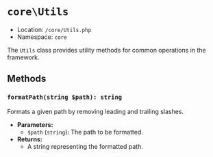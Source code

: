 # `core\Utils`

- Location: `/core/Utils.php`
- Namespace: `core`

The `Utils` class provides utility methods for common operations in the framework.

## Methods

### `formatPath(string $path): string`

Formats a given path by removing leading and trailing slashes.

- **Parameters:**
    - `$path` (`string`): The path to be formatted.
- **Returns:**
    - A string representing the formatted path.

